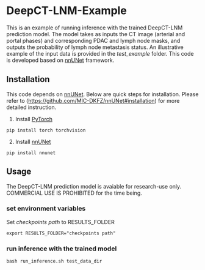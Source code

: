 # DeepCT-LNM-Example

This is an example of running inference with the trained DeepCT-LNM prediction model. The model takes as inputs the CT image (arterial and portal phases) and corresponding PDAC and lymph node masks, and outputs the probability of lymph node metastasis status. An illustrative example of the input data is provided in the *test_example* folder. This code is developed based on [nnUNet](https://github.com/MIC-DKFZ/nnUNet) framework.

## Installation
This code depends on [nnUNet](https://github.com/MIC-DKFZ/nnUNet). Below are quick steps for installation. Please refer to (https://github.com/MIC-DKFZ/nnUNet#installation) for more detailed instruction.

1) Install [PyTorch](https://pytorch.org/get-started/locally/) 

  ```pip install torch torchvision```
  
2) Install [nnUNet](https://github.com/MIC-DKFZ/nnUNet)

  ```pip install nnunet```
  
## Usage
The DeepCT-LNM prediction model is avaiable for research-use only. COMMERCIAL USE IS PROHIBITED for the time being. 

### set environment variables

Set *checkpoints path* to RESULTS_FOLDER

  ```export RESULTS_FOLDER="checkpoints path"```

### run inference with the trained model
  ```bash run_inference.sh test_data_dir```
  
 

